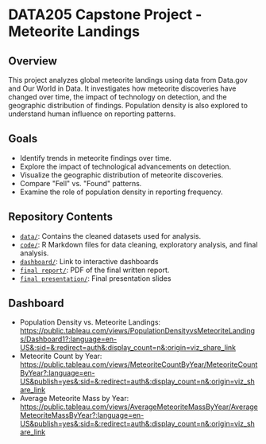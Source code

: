 # DATA205 Capstone Project - Meteorite Landings

## Overview
This project analyzes global meteorite landings using data from Data.gov and Our World in Data. It investigates how meteorite discoveries have changed over time, the impact of technology on detection, and the geographic distribution of findings. Population density is also explored to understand human influence on reporting patterns.

## Goals
- Identify trends in meteorite findings over time.
- Explore the impact of technological advancements on detection.
- Visualize the geographic distribution of meteorite discoveries.
- Compare "Fell" vs. "Found" patterns.
- Examine the role of population density in reporting frequency.

## Repository Contents

- [`data/`](data/): Contains the cleaned datasets used for analysis.
- [`code/`](code/): R Markdown files for data cleaning, exploratory analysis, and final analysis.
- [`dashboard/`](dashboard/): Link to interactive dashboards
- [`final report/`](finalreport/): PDF of the final written report.
- [`final presentation/`](finalpresentation/): Final presentation slides

## Dashboard
- Population Density vs. Meteorite Landings: https://public.tableau.com/views/PopulationDensityvsMeteoriteLandings/Dashboard1?:language=en-US&:sid=&:redirect=auth&:display_count=n&:origin=viz_share_link
- Meteorite Count by Year: https://public.tableau.com/views/MeteoriteCountByYear/MeteoriteCountByYear?:language=en-US&publish=yes&:sid=&:redirect=auth&:display_count=n&:origin=viz_share_link
- Average Meteorite Mass by Year: https://public.tableau.com/views/AverageMeteoriteMassByYear/AverageMeteoriteMassByYear?:language=en-US&publish=yes&:sid=&:redirect=auth&:display_count=n&:origin=viz_share_link





